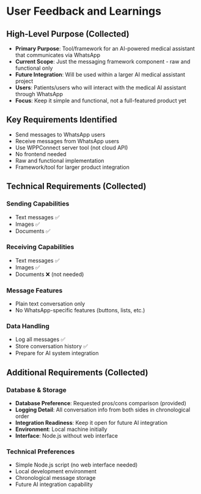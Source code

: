 # User Feedback and Learnings

## High-Level Purpose (Collected)
- **Primary Purpose**: Tool/framework for an AI-powered medical assistant that communicates via WhatsApp
- **Current Scope**: Just the messaging framework component - raw and functional only
- **Future Integration**: Will be used within a larger AI medical assistant project
- **Users**: Patients/users who will interact with the medical AI assistant through WhatsApp
- **Focus**: Keep it simple and functional, not a full-featured product yet

## Key Requirements Identified
- Send messages to WhatsApp users
- Receive messages from WhatsApp users  
- Use WPPConnect server tool (not cloud API)
- No frontend needed
- Raw and functional implementation
- Framework/tool for larger product integration

## Technical Requirements (Collected)

### Sending Capabilities
- Text messages ✅
- Images ✅
- Documents ✅

### Receiving Capabilities  
- Text messages ✅
- Images ✅
- Documents ❌ (not needed)

### Message Features
- Plain text conversation only
- No WhatsApp-specific features (buttons, lists, etc.)

### Data Handling
- Log all messages ✅
- Store conversation history ✅
- Prepare for AI system integration

## Additional Requirements (Collected)

### Database & Storage
- **Database Preference**: Requested pros/cons comparison (provided)
- **Logging Detail**: All conversation info from both sides in chronological order
- **Integration Readiness**: Keep it open for future AI integration
- **Environment**: Local machine initially
- **Interface**: Node.js without web interface

### Technical Preferences
- Simple Node.js script (no web interface needed)
- Local development environment
- Chronological message storage
- Future AI integration capability
